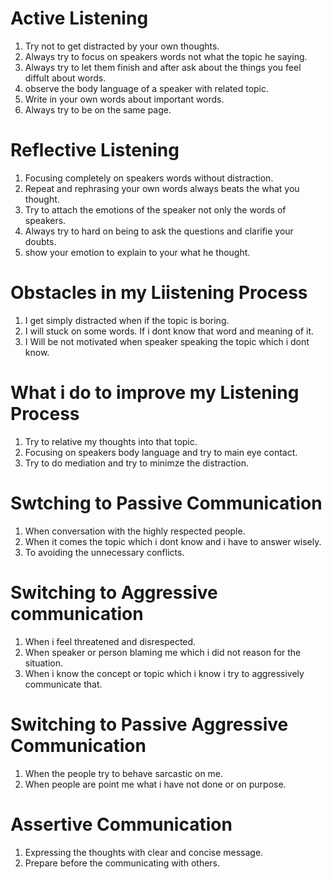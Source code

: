 # Active Listening

1. Try  not to get distracted by your own thoughts.
2. Always try to focus on speakers words not what the topic he saying.
3. Always try to let them finish and after ask about the things you feel diffult about words.
4. observe the body language of a speaker with related topic.
5. Write in your own words about important words.
6. Always try to be on the same page.

# Reflective Listening

1. Focusing completely on speakers words without distraction.
2. Repeat and rephrasing your own words always beats the what you thought.
3. Try to attach the emotions of the speaker not only the words of speakers.
4. Always try to hard on being to ask the questions and clarifie your doubts.
5. show your emotion to explain to your what he thought.

# Obstacles in my Liistening Process

1. I get simply distracted when if the topic is boring.
2. I will stuck on some words. If i dont know that word and meaning of it.
3. I Will be not motivated when speaker speaking the topic which i dont know.
   
# What i do to improve my Listening Process

1. Try to relative my thoughts into that topic.
2. Focusing on speakers body language and try to main eye contact.
3. Try to do mediation and try to minimze the distraction.

# Swtching to Passive Communication

1. When conversation with the highly respected people.
2. When it comes the topic which i dont know and i have to answer wisely.
3. To avoiding the unnecessary conflicts.
   
# Switching to Aggressive communication

1. When i feel threatened and disrespected.
2. When speaker or person blaming me which i did not reason for the situation.
3. When i know the concept or topic which i know i try to aggressively communicate that.
   
# Switching to Passive Aggressive Communication

1. When the people try to behave sarcastic on me.
2. When people are point me what i have not done or on purpose.
   
# Assertive Communication

1. Expressing the thoughts with clear and concise message.
2. Prepare before the communicating with others.


   